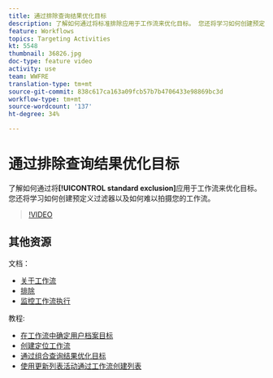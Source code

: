 ```yaml
---
title: 通过排除查询结果优化目标
description: 了解如何通过将标准排除应用于工作流来优化目标。 您还将学习如何创建预定义过滤器以及如何难以拍摄您的工作流。
feature: Workflows
topics: Targeting Activities
kt: 5548
thumbnail: 36826.jpg
doc-type: feature video
activity: use
team: WWFRE
translation-type: tm+mt
source-git-commit: 838c617ca163a09fcb57b7b4706433e98869bc3d
workflow-type: tm+mt
source-wordcount: '137'
ht-degree: 34%

---
```



# 通过排除查询结果优化目标

了解如何通过将&#x200B;**[!UICONTROL standard exclusion]**&#x200B;应用于工作流来优化目标。 您还将学习如何创建预定义过滤器以及如何难以拍摄您的工作流。

>[!VIDEO](https://video.tv.adobe.com/v/36826?quality=12)

## 其他资源

文档：

* [关于工作流](https://docs.adobe.com/content/help/en/campaign-classic/using/automating-with-workflows/introduction/about-workflows.html)
* [排除](https://docs.adobe.com/content/help/en/campaign-classic/using/automating-with-workflows/targeting-activities/exclusion.html)
* [监控工作流执行](https://docs.adobe.com/content/help/en/campaign-classic/using/automating-with-workflows/monitoring-workflows/monitoring-workflow-execution.html)

教程:

* [在工作流中确定用户档案目标](/help/getting-started/targeting-profiles-in-a-workflow.md)
* [创建定位工作流](/help/automating-with-workflows/creating-a-targeting-workflow.md)
* [通过组合查询结果优化目标](/help/automating-with-workflows/refining-targets-by-combining-query-results.md)
* [使用更新列表活动通过工作流创建列表](/help/automating-with-workflows/using-the-update-list-activity.md)
